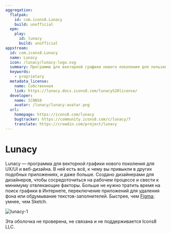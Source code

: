 ```yaml
---
aggregation:
  flatpak:
    id: com.icons8.Lunacy
    build: unofficial
  epm:
    play:
      id: lunacy
      build: unofficial
appstream:
  id: com.icons8.Lunacy
  name: Lunacy
  icon: /lunacy/lunacy-logo.svg
  summary: Программа для векторной графики нового поколения для пользовательского интерфейса, UX и веб-дизайна.
  keywords:
    - proprietary
  metadata_license:
    name: Собственная
    link: https://lunacy.docs.icons8.com/lunacy%20license/
  developer:
    name: ICONS8
    avatar: /lunacy/lunacy-avatar.png
  url:
    homepage: https://icons8.com/lunacy
    bugtracker: https://community.icons8.com/c/lunacy/7
    translate: https://crowdin.com/project/lunacy
---
```


# Lunacy

Lunacy — программа для векторной графики нового поколения для UX/UI и веб-дизайна. В ней есть всё, к чему вы привыкли в других подобных приложениях, и даже больше. Создано дизайнерами для дизайнеров, чтобы сосредоточиться на рабочем процессе и свести к минимуму отвлекающие факторы. Больше не нужно тратить время на поиск графики в Интернете, переключение приложений для удаления фона или обдумывание текстов-заполнителей. Быстрее, чем [Figma](/figma); умнее, чем Sketch.

![lunacy-1](/lunacy/lunacy-1.jpg)

Эта оболочка не проверена, не связана и не поддерживается Icons8 LLC.

<!--@include: @ru/apps/.parts/install/content-flatpak.md-->
<!--@include: @ru/apps/.parts/install/content-epm-play.md-->
